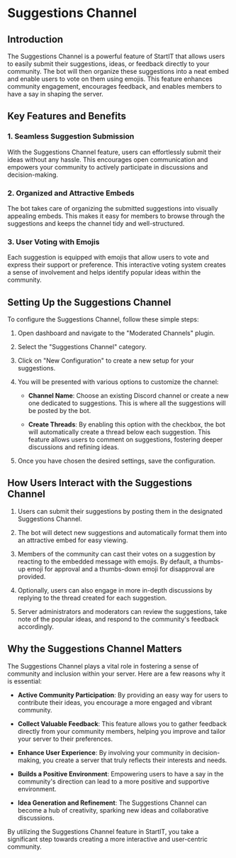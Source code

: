 # Suggestions Channel

## Introduction

The Suggestions Channel is a powerful feature of StartIT that allows users to easily submit their suggestions,
ideas, or feedback directly to your community. The bot will then organize these suggestions into a neat embed and enable
users to vote on them using emojis. This feature enhances community engagement, encourages feedback, and enables members
to have a say in shaping the server.

## Key Features and Benefits

### 1. Seamless Suggestion Submission

With the Suggestions Channel feature, users can effortlessly submit their ideas without any hassle. This encourages open
communication and empowers your community to actively participate in discussions and decision-making.

### 2. Organized and Attractive Embeds

The bot takes care of organizing the submitted suggestions into visually appealing embeds. This makes it easy for
members to browse through the suggestions and keeps the channel tidy and well-structured.

### 3. User Voting with Emojis

Each suggestion is equipped with emojis that allow users to vote and express their support or preference. This
interactive voting system creates a sense of involvement and helps identify popular ideas within the community.

## Setting Up the Suggestions Channel

To configure the Suggestions Channel, follow these simple steps:

1. Open dashboard and navigate to the "Moderated Channels" plugin.

2. Select the "Suggestions Channel" category.

3. Click on "New Configuration" to create a new setup for your suggestions.

4. You will be presented with various options to customize the channel:

    - **Channel Name**: Choose an existing Discord channel or create a new one dedicated to suggestions. This is where
      all the suggestions will be posted by the bot.

    - **Create Threads**: By enabling this option with the checkbox, the bot will automatically create a thread below
      each suggestion. This feature allows users to comment on suggestions, fostering deeper discussions and refining
      ideas.

5. Once you have chosen the desired settings, save the configuration.

## How Users Interact with the Suggestions Channel

1. Users can submit their suggestions by posting them in the designated Suggestions Channel.

2. The bot will detect new suggestions and automatically format them into an attractive embed for easy viewing.

3. Members of the community can cast their votes on a suggestion by reacting to the embedded message with emojis. By
   default, a thumbs-up emoji for approval and a thumbs-down emoji for disapproval are provided.

4. Optionally, users can also engage in more in-depth discussions by replying to the thread created for each suggestion.

5. Server administrators and moderators can review the suggestions, take note of the popular ideas, and respond to the
   community's feedback accordingly.

## Why the Suggestions Channel Matters

The Suggestions Channel plays a vital role in fostering a sense of community and inclusion within your server. Here are
a few reasons why it is essential:

- **Active Community Participation**: By providing an easy way for users to contribute their ideas, you encourage a more
  engaged and vibrant community.

- **Collect Valuable Feedback**: This feature allows you to gather feedback directly from your community members,
  helping you improve and tailor your server to their preferences.

- **Enhance User Experience**: By involving your community in decision-making, you create a server that truly reflects
  their interests and needs.

- **Builds a Positive Environment**: Empowering users to have a say in the community's direction can lead to a more
  positive and supportive environment.

- **Idea Generation and Refinement**: The Suggestions Channel can become a hub of creativity, sparking new ideas and
  collaborative discussions.

By utilizing the Suggestions Channel feature in StartIT, you take a significant step towards creating a more
interactive and user-centric community.
